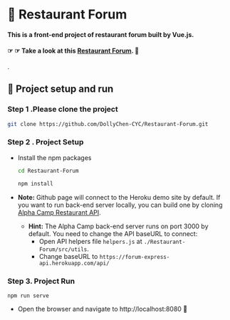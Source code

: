 # 🍱 Restaurant Forum
#### This is a front-end project of restaurant forum built by Vue.js.
#### ☞ ☞ Take a look at this [Restaurant Forum](https://dollychen-cyc.github.io/Restaurant-Forum/#/signin). 👀

.
## 🏃‍ Project setup and run

### Step 1 .Please clone the project
  ```bash
  git clone https://github.com/DollyChen-CYC/Restaurant-Forum.git
  ```
  
### Step 2 . Project Setup
- Install the npm packages
  ```bash
  cd Restaurant-Forum
  ```
  ```bash
  npm install
  ```
  
- **Note:** 
  Github page will connect to the Heroku demo site by default. If you want to run back-end server locally, you can build one by cloning [Alpha Camp Restaurant API](https://github.com/ALPHACamp/forum-express.git). 
  
  - **Hint:** The Alpha Camp back-end server runs on port 3000 by default. You need to change the API baseURL to connect:
    - Open API helpers file `helpers.js` at `./Restaurant-Forum/src/utils`. 
    - Change baseURL to `https://forum-express-api.herokuapp.com/api/`


### Step 3. Project Run
```
npm run serve
```
- Open the browser and navigate to http://localhost:8080   👀 


